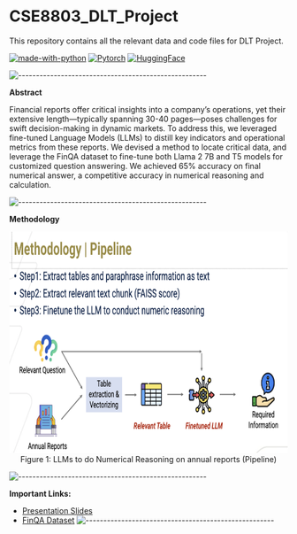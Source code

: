 # CSE8803_DLT_Project
This repository contains all the relevant data and code files for DLT Project.

 [![made-with-python](https://img.shields.io/badge/Made%20with-Python-blue.svg)](https://www.python.org/)
 [![Pytorch](https://img.shields.io/badge/-Pytorch-white.svg?logo=pytorch&style=social)](https://pytorch.org/)
 [![HuggingFace](https://img.shields.io/badge/%F0%9F%A4%97%20-Hugging%20Face-white?logo=huggingface&style=social)](https://huggingface.co/)

 ![-----------------------------------------------------](https://raw.githubusercontent.com/andreasbm/readme/master/assets/lines/rainbow.png)

 **Abstract**
 
 Financial reports offer critical insights into a company’s operations, yet their
extensive length—typically spanning 30-40 pages—poses challenges for swift
decision-making in dynamic markets. To address this, we leveraged fine-tuned
Language Models (LLMs) to distill key indicators and operational metrics from
these reports. We devised a method to locate critical data, and leverage the FinQA
dataset to fine-tune both Llama 2 7B and T5 models for customized question answering. We achieved 65% accuracy on final numerical answer, a competitive
accuracy in numerical reasoning and calculation.

 ![-----------------------------------------------------](https://raw.githubusercontent.com/andreasbm/readme/master/assets/lines/rainbow.png)
 
 **Methodology**
 <p align="center"><img src="./Images/method_piepline.png" width=800 height = 400> <br/>
Figure 1: LLMs to do Numerical Reasoning on annual reports (Pipeline)
</p>

 ![-----------------------------------------------------](https://raw.githubusercontent.com/andreasbm/readme/master/assets/lines/rainbow.png)
 
**Important Links:**

- [Presentation Slides](https://gtvault-my.sharepoint.com/:p:/g/personal/adhiman9_gatech_edu/EX7EfJgIK5ROkyiFEgGn9TkBGI-FW4iW_FJjTux2hhrAVA?e=roqboM)
- [FinQA Dataset](https://github.com/czyssrs/FinQA/tree/main/code)
![-----------------------------------------------------](https://raw.githubusercontent.com/andreasbm/readme/master/assets/lines/rainbow.png)
